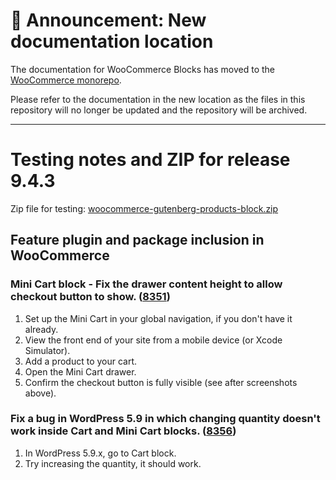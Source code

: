 # 📣 Announcement: New documentation location

The documentation for WooCommerce Blocks has moved to the [WooCommerce monorepo](https://github.com/woocommerce/woocommerce/tree/trunk/plugins/woocommerce-blocks/docs/).

Please refer to the documentation in the new location as the files in this repository will no longer be updated and the repository will be archived.

---

# Testing notes and ZIP for release 9.4.3

Zip file for testing: [woocommerce-gutenberg-products-block.zip](https://github.com/woocommerce/woocommerce-blocks/files/10567326/woocommerce-gutenberg-products-block.zip)

## Feature plugin and package inclusion in WooCommerce

### Mini Cart block - Fix the drawer content height to allow checkout button to show. ([8351](https://github.com/woocommerce/woocommerce-blocks/pull/8351))

1. Set up the Mini Cart in your global navigation, if you don't have it already.
2. View the front end of your site from a mobile device (or Xcode Simulator).
3. Add a product to your cart.
4. Open the Mini Cart drawer.
5. Confirm the checkout button is fully visible (see after screenshots above).

### Fix a bug in WordPress 5.9 in which changing quantity doesn't work inside Cart and Mini Cart blocks. ([8356](https://github.com/woocommerce/woocommerce-blocks/pull/8356))

1. In WordPress 5.9.x, go to Cart block.
2. Try increasing the quantity, it should work.
